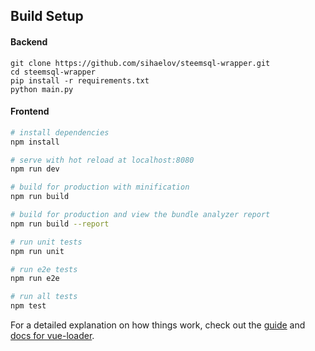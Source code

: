 
## Build Setup

>  

#### Backend

```
git clone https://github.com/sihaelov/steemsql-wrapper.git
cd steemsql-wrapper
pip install -r requirements.txt
python main.py
```

#### Frontend

``` bash
# install dependencies
npm install

# serve with hot reload at localhost:8080
npm run dev

# build for production with minification
npm run build

# build for production and view the bundle analyzer report
npm run build --report

# run unit tests
npm run unit

# run e2e tests
npm run e2e

# run all tests
npm test
```

For a detailed explanation on how things work, check out the [guide](http://vuejs-templates.github.io/webpack/) and [docs for vue-loader](http://vuejs.github.io/vue-loader).
